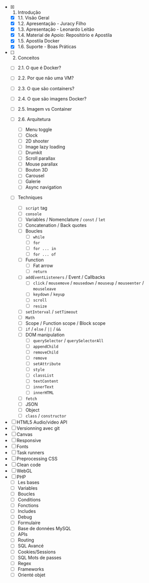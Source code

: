 - [x] 1. Introdução
    - [x] 1.1. Visão Geral
    - [x] 1.2. Apresentação - Juracy Filho
    - [x] 1.3. Apresentação - Leonardo Leitão
    - [x] 1.4. Material de Apoio: Repositório e Apostila
    - [x] 1.5. Apostila Docker
    - [x] 1.6. Suporte - Boas Práticas
- [ ] 2. Conceitos
    - [ ] 2.1. O que é Docker?
    - [ ] 2.2. Por que não uma VM?
    - [ ] 2.3. O que são containers?
    - [ ] 2.4. O que são imagens Docker?
    - [ ] 2.5. Imagem vs Container
    - [ ] 2.6. Arquitetura

        - [ ] Menu toggle
        - [ ] Clock
        - [ ] 2D shooter
        - [ ] Image lazy loading
        - [ ] Drumkit
        - [ ] Scroll parallax
        - [ ] Mouse parallax
        - [ ] Bouton 3D
        - [ ] Carousel
        - [ ] Galerie
        - [ ] Async navigation
    - [ ] Techniques
        - [ ] `script` tag
        - [ ] `console`
        - [ ] Variables / Nomenclature / `const` / `let`
        - [ ] Concatenation / Back quotes
        - [ ] Boucles
            - [ ] `while`
            - [ ] `for`
            - [ ] `for ... in`
            - [ ] `for ... of`
        - [ ] Function
            - [ ] Fat arrow
            - [ ] `return`
        - [ ] `addEventListeners` / Event / Callbacks
            - [ ] `click` / `mousemove` / `mousedown` / `mouseup` / `mouseenter` / `mouseleave`
            - [ ] `keydown` / `keyup`
            - [ ] `scroll`
            - [ ] `resize`
        - [ ] `setInterval` / `setTimeout`
        - [ ] `Math`
        - [ ] Scope / Function scope / Block scope
        - [ ] `if` / `else` / `||` / `&&`
        - [ ] DOM manipulation
            - [ ] `querySelector` / `querySelectorAll`
            - [ ] `appendChild`
            - [ ] `removeChild`
            - [ ] `remove`
            - [ ] `setAttribute`
            - [ ] `style`
            - [ ] `classList`
            - [ ] `textContent`
            - [ ] `innerText`
            - [ ] `innerHTML`
        - [ ] `fetch`
        - [ ] JSON
        - [ ] Object
        - [ ] `class` / `constructor`
- [ ] HTML5 Audio/video API
- [ ] Versionning avec git
- [ ] Canvas
- [ ] Responsive
- [ ] Fonts
- [ ] Task runners
- [ ] Preprocessing CSS
- [ ] Clean code
- [ ] WebGL
- [ ] PHP
    - [ ] Les bases
    - [ ] Variables
    - [ ] Boucles
    - [ ] Conditions
    - [ ] Fonctions
    - [ ] Includes
    - [ ] Debug
    - [ ] Formulaire
    - [ ] Base de données MySQL
    - [ ] APIs
    - [ ] Routing
    - [ ] SQL Avancé
    - [ ] Cookies/Sessions
    - [ ] SQL Mots de passes
    - [ ] Regex
    - [ ] Frameworks
    - [ ] Orienté objet